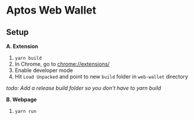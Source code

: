 # Aptos Web Wallet

## Setup

**A. Extension**
1. `yarn build`
2. In Chrome, go to [chrome://extensions/](chrome://extensions/)
3. Enable developer mode
4. Hit `Load Unpacked` and point to new `build` folder in `web-wallet` directory

*todo: Add a release build folder so you don't have to yarn build*

**B. Webpage**
1. `yarn run`
